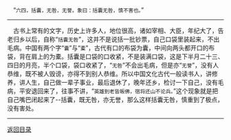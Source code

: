 &emsp;“``六四，括囊，无咎，无誉。象曰：括囊无咎，慎不害也。``”
___
&emsp;古书上常有的文字，历史上许多人，地位很高，诸如宰相、大臣，年纪大了，告老归乡以后，自称“``括囊无咎``”，这并不是说括一批钞票，自己口袋里装起来，不出毛病。中国有两个字“``囊``”与“``橐``”，古代有口的布袋为囊，中间向两头都开口的布袋，背在肩上的为橐。括囊是口袋的口收紧，不是装满口袋，这是下半月二十三、四日的月亮，半个口袋，袋口收紧了，“``无咎``”不会出毛病，但是亦“``无誉``”，没有人恭维，既不被人毁谤，亦得不到别人恭维。所以中国文化古代一般读书人，讲修养，讲人生，自己做一辈子事业，最后退休了，晚年还乡，检讨一下自己，没有毛病，平安退回来了，往事不讲，“``英雄到老皆皈佛，宿将还山不论兵。``”这个现象就是把自己嘴巴闭起来了--括囊，既无咎，亦无誉，那么这样括囊无咎，慎重到了极点，没有害处。
___
[返回目录](../../master/README.md#目录)